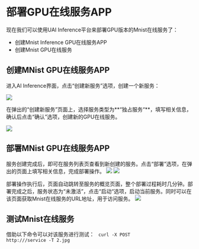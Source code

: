 

# 部署GPU在线服务APP
现在我们可以使用UAI Inference平台来部署GPU版本的Mnist在线服务了：

  * 创建Mnist Inference GPU在线服务APP
  * 创建Mnist GPU在线服务

## 创建MNist GPU在线服务APP

进入AI Inference界面，点击“创建新服务”选项，创建一个新服务：

![](ai/uai-inference/images/tutorial/tf-mnist/tutorial1.png)

在弹出的“创建新服务”页面上，选择服务类型为**“独占服务“**，填写相关信息，确认后点击“确认”选项，创建新的GPU在线服务。 

![](ai/uai-inference/images/tutorial/tf-mnist/tutorial2.png)

## 部署MNist GPU在线服务APP

服务创建完成后，即可在服务列表页查看到新创建的服务。点击“部署”选项，在弹出的页面上填写相关信息，完成部署操作。 
![](ai/uai-inference/images/tutorial/tf-mnist/tutorial3.png)
![](ai/uai-inference/images/tutorial/tf-mnist/mnist_tf.png)

部署操作执行后，页面自动跳转至服务的概览页面，整个部署过程耗时几分钟。部署完成之后，服务状态为“未激活”，点击“启动“选项，启动当前服务。同时可以在该页面获取Mnist在线服务的URL地址，用于访问服务。
![](ai/uai-inference/images/tutorial/tf-mnist/tutorial4.png) 

## 测试Mnist在线服务

借助以下命令可以对该服务进行测试：
<code>
curl -X POST http://<URL>/service -T 2.jpg
</code>


